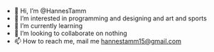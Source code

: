 - 👋 Hi, I’m @HannesTamm
- 👀 I’m interested in programming and designing and art and sports
- 🌱 I’m currently learning
- 💞️ I’m looking to collaborate on nothing
- 📫 How to reach me, mail me hannestamm15@gmail.com
